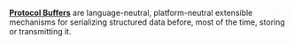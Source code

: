 [**Protocol Buffers**](https://protobuf.dev/) are language-neutral, platform-neutral extensible mechanisms for serializing structured data before, most of the time, storing or transmitting it.